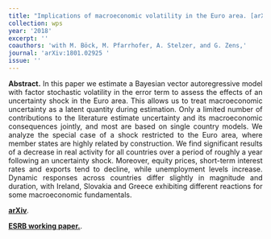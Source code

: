 ```yaml
---
title: "Implications of macroeconomic volatility in the Euro area. [arXiv](https://arxiv.org/abs/1801.02925)"
collection: wps
year: '2018'
excerpt: ''
coauthors: 'with M. Böck, M. Pfarrhofer, A. Stelzer, and G. Zens,' 
journal: 'arXiv:1801.02925 '
issue: ''
---
```

<p align="justify"> <b>Abstract.</b> In this paper we estimate a Bayesian vector autoregressive model with factor stochastic volatility in the error term to assess the effects of an uncertainty shock in the Euro area. This allows us to treat macroeconomic uncertainty as a latent quantity during estimation. Only a limited number of contributions to the literature estimate uncertainty and its macroeconomic consequences jointly, and most are based on single country models. We analyze the special case of a shock restricted to the Euro area, where member states are highly related by construction. We find significant results of a decrease in real activity for all countries over a period of roughly a year following an uncertainty shock. Moreover, equity prices, short-term interest rates and exports tend to decline, while unemployment levels increase. Dynamic responses across countries differ slightly in magnitude and duration, with Ireland, Slovakia and Greece exhibiting different reactions for some macroeconomic fundamentals.
</p>

[**arXiv**](https://arxiv.org/abs/1801.02925).

[**ESRB working paper.**](https://www.esrb.europa.eu/pub/pdf/wp/esrb.wp80.en.pdf).
